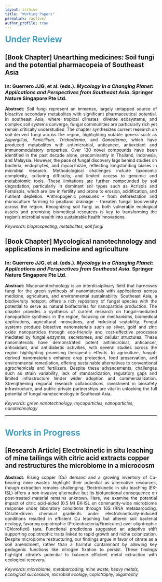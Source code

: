 ```yaml
---
layout: archive
title: "Working Papers"
permalink: /active/
author_profile: true
---
```


<h1 style="color:#49A0BF; margin-top: 0.3rem;margin-bottom: 0.5rem;">Under Review</h1>
<h2>[Book Chapter] Unearthing medicines: Soil fungi and the potential pharmacopeia of Southeast Asia</h2>
<h3>In: Guerrero JJG, et al. (eds.). <i>Mycology in a Changing Planet: Applications and Perspectives from Southeast Asia.</i> Springer Nature Singapore Pte Ltd.</h3>
<div style="text-align: justify;"><b>Abstract:</b> Soil fungi represent an immense, largely untapped source of bioactive secondary metabolites with significant pharmaceutical potential. In southeast Asia, where tropical climates, diverse ecosystems, and complex soil systems converge, fungal communities are particularly rich yet remain critically understudied. The chapter synthesizes current research on soil-derived fungi across the region, highlighting notable genera such as <i>Aspergillus, Penicillium, Trichoderma,</i> and <i>Ganoderma</i>, which have produced metabolites with antimicrobial, anticancer, antioxidant and immunomodulatory properties. Over 130 novel compounds have been identified in the past decade alone, predominantly in Thailand, Indonesia, and Malaysia. However, the pace of fungal discovery lags behind studies on bacteria, endophytes, and mycorrhizae, reflecting longstanding biases in microbial research. Methodological challenges include taxonomic complexity, culturing difficulty, and limited access to genomic and metabolomic tools. These limitations are further compounded by soil degradation, particularly in dominant soil types such as Acrisols and Ferralsols, which are low in fertility and prone to erosion, acidification, and nutrient depletion. Anthropogenic pressures – from deforestation and monoculture farming to peatland drainage – threaten fungal biodiversity across the region. Recognizing soil fungi as both vulnerable ecological assets and promising biomedical resources is key to transforming the region’s microbial wealth into sustainable health innovations.</div>
 
<i>Keywords: bioprospecting, metabolites, soil fungi</i><br>

<h2>[Book Chapter] Mycological nanotechnology and applications in medicine and agriculture</h2>
<h3>In: Guerrero JJG, et al. (eds.). <i>Mycology in a Changing Planet: Applications and Perspectives from Southeast Asia.</i> Springer Nature Singapore Pte Ltd.</h3>
<div style="text-align: justify;"><b>Abstract:</b> Myconanotechnology is an interdisciplinary field that harnesses fungi for the green synthesis of nanomaterials with applications across medicine, agriculture, and environmental sustainability. Southeast Asia, a biodiversity hotspot, offers a rich repository of fungal species with the potential to serve as natural biofactories for nanoparticle production. The chapter provides a synthesis of current research on fungal-mediated nanoparticle synthesis in the region, focusing on mechanisms, biomedical applications, agricultural innovations, and industrial scalability. Fungal systems produce bioactive nanomaterials such as silver, gold and zinc oxide nanoparticles through eco-friendly and cost-effective processes mediated by fungal enzymes, secretomes, and cellular structures. These nanomaterials have demonstrated potent antimicrobial, anticancer, antioxidant, and antidiabetic activities, with several studies across the region highlighting promising therapeutic effects. In agriculture, fungal-derived nanomaterials enhance crop protection, food preservation, and environmental remediation, offering sustainable alternatives to conventional agrochemicals and fertilizers. Despite these advancements, challenges such as strain variability, lack of standardization, regulatory gaps and limited infrastructure hinder wider adoption and commercialization. Strengthening regional research collaborations, investment in biosafety infrastructure, and public-private partnerships are vital in unlocking the full potential of fungal nanotechnology in Southeast Asia.</div>

<i>Keywords: green nanotechnology, mycoparticles, nanoparticles, nanotechnology</i><br>

<hr class="solid" style="border-top: 1px solid gainsboro">

<h1 style="color:#49A0BF;">Works in Progress</h1>
<h2>[Research Article] Electrokinetic in situ leaching of mine tailings with citric acid extracts copper and restructures the microbiome in a microcosm</h2>

<div style="text-align: justify;"><b>Abstract:</b> Rising copper (Cu) demand and a growing inventory of Cu-bearing mine wastes highlight their potential as alternative resources, though extraction remains challenging. Electrokinetic in situ leaching (EK-ISL) offers a non-invasive alternative but its biofunctional consequence on post-treated material remains unknown. Here, we examine the potential impact of citric acid-aided (0.5 M) EK-ISL on community-wide microbiome response under laboratory conditions through 16S rRNA metabarcoding. Citrate-driven chemical gradients under electrokinetically-induced conditions resulted in efficient Cu leaching but altered soil bacterial ecology, favoring copiotrophic (Proteobacteria/Firmicutes) over oligotrophic (Chloroflexi) taxa. Functional predictions suggested an adaptive shift supporting copiotrophic traits linked to rapid growth and niche colonization. Despite microbiome restructuring, our findings argue in favor of citrate as a soil amendment, rather than a harmful contaminant by allowing key pedogenic functions like nitrogen fixation to persist. These findings highlight citrate’s potential to balance efficient metal extraction with ecological recovery.</div>

<i>Keywords: microbiome, metabarcoding, mine waste, heavy metals, ecological succession, microbial ecology, copiotrophy, oligotrophy</i><br>
